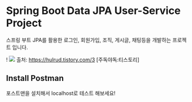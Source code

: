 # Spring Boot Data JPA User-Service Project
스프링 부트 JPA를 활용한 로그인, 회원가입, 조직, 게시글, 채팅등을 개발하는 프로젝트 입니다.

! <img src="https://capsule-render.vercel.app/api?type=waving&color=BDBDC8&height=150&section=footer" />
출처: https://hulrud.tistory.com/3 [주독야독:티스토리]

## Install Postman
포스트맨을 설치해서 localhost로 테스트 해보세요!








